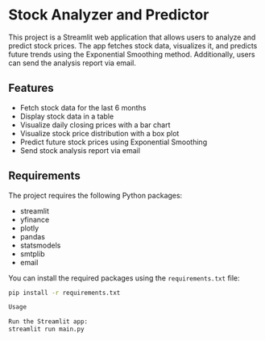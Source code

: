 # Stock Analyzer and Predictor

This project is a Streamlit web application that allows users to analyze and predict stock prices. The app fetches stock data, visualizes it, and predicts future trends using the Exponential Smoothing method. Additionally, users can send the analysis report via email.

## Features

- Fetch stock data for the last 6 months
- Display stock data in a table
- Visualize daily closing prices with a bar chart
- Visualize stock price distribution with a box plot
- Predict future stock prices using Exponential Smoothing
- Send stock analysis report via email

## Requirements

The project requires the following Python packages:

- streamlit
- yfinance
- plotly
- pandas
- statsmodels
- smtplib
- email

You can install the required packages using the `requirements.txt` file:

```sh
pip install -r requirements.txt

Usage

Run the Streamlit app:
streamlit run main.py

